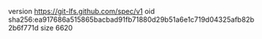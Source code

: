 version https://git-lfs.github.com/spec/v1
oid sha256:ea917686a515865bacbad91fb71880d29b51a6e1c719d04325afb82b2b6f771d
size 6620

